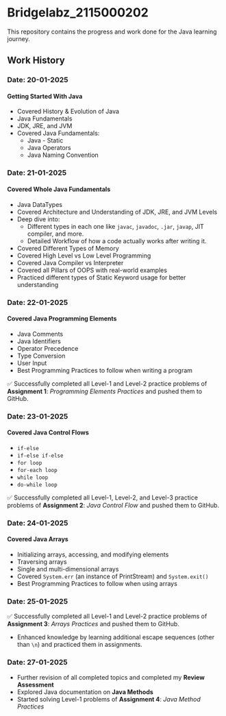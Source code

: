 # Bridgelabz_2115000202

This repository contains the progress and work done for the Java learning journey.

## Work History

### Date: 20-01-2025

#### Getting Started With Java

- Covered History & Evolution of Java
- Java Fundamentals
- JDK, JRE, and JVM
- Covered Java Fundamentals:
  - Java - Static
  - Java Operators
  - Java Naming Convention

### Date: 21-01-2025

#### Covered Whole Java Fundamentals

- Java DataTypes
- Covered Architecture and Understanding of JDK, JRE, and JVM Levels
- Deep dive into:
  - Different types in each one like `javac`, `javadoc`, `.jar`, `javap`, JIT compiler, and more.
  - Detailed Workflow of how a code actually works after writing it.
- Covered Different Types of Memory
- Covered High Level vs Low Level Programming
- Covered Java Compiler vs Interpreter
- Covered all Pillars of OOPS with real-world examples
- Practiced different types of Static Keyword usage for better understanding

### Date: 22-01-2025

#### Covered Java Programming Elements

- Java Comments
- Java Identifiers
- Operator Precedence
- Type Conversion
- User Input
- Best Programming Practices to follow when writing a program

✅ Successfully completed all Level-1 and Level-2 practice problems of **Assignment 1**: _Programming Elements Practices_ and pushed them to GitHub.

### Date: 23-01-2025

#### Covered Java Control Flows

- `if-else`
- `if-else if-else`
- `for loop`
- `for-each loop`
- `while loop`
- `do-while loop`

✅ Successfully completed all Level-1, Level-2, and Level-3 practice problems of **Assignment 2**: _Java Control Flow_ and pushed them to GitHub.

### Date: 24-01-2025

#### Covered Java Arrays

- Initializing arrays, accessing, and modifying elements
- Traversing arrays
- Single and multi-dimensional arrays
- Covered `System.err` (an instance of PrintStream) and `System.exit()`
- Best Programming Practices to follow when using arrays

### Date: 25-01-2025

✅ Successfully completed all Level-1 and Level-2 practice problems of **Assignment 3**: _Arrays Practices_ and pushed them to GitHub.

- Enhanced knowledge by learning additional escape sequences (other than `\n`) and practiced them in assignments.

### Date: 27-01-2025

- Further revision of all completed topics and completed my **Review Assessment**
- Explored Java documentation on **Java Methods**
- Started solving Level-1 problems of **Assignment 4**: _Java Method Practices_

